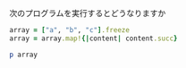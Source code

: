 次のプログラムを実行するとどうなりますか

```ruby
array = ["a", "b", "c"].freeze
array = array.map!{|content| content.succ}

p array
```
